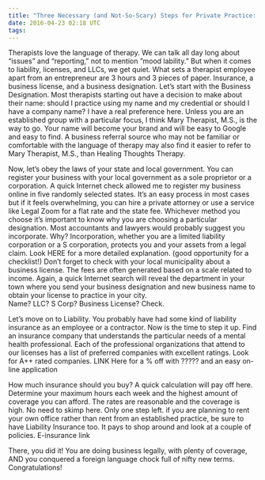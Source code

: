 ```yaml
---
title: "Three Necessary (and Not-So-Scary) Steps for Private Practice: Laws, Liability and LLCs"
date: 2016-04-23 02:18 UTC
tags:
---
```


Therapists love the language of therapy. We can talk all day long about “issues” and “reporting,” not to mention ”mood lability.” But when it comes to liability, licenses, and LLCs, we get quiet.
What sets a therapist employee apart from an entrepreneur are 3 hours and 3 pieces of paper. Insurance, a business license, and a business designation. Let’s start with the Business Designation. Most therapists starting out have a decision to make about their name: should I practice using my name and my credential or should I have a company name? I have a real preference here. Unless you are an established group with a particular focus, I think Mary Therapist, M.S., is the way to go. Your name will become your brand and will be easy to Google and easy to find. A business referral source who may not be familiar or comfortable with the language of therapy may also find it easier to refer to Mary Therapist, M.S., than Healing Thoughts Therapy.

Now, let’s obey the laws of your state and local government. You can register your business with your local government as a sole proprietor or a corporation. A quick Internet check allowed me to register my business online in five randomly selected states. It’s an easy process in most cases but if it feels overwhelming, you can hire a private attorney or use a service like Legal Zoom for a flat rate and the state fee. Whichever method you choose it’s important to know why you are choosing a particular designation. Most accountants and lawyers would probably suggest you incorporate. Why? Incorporation, whether you are a limited liability corporation or a S corporation, protects you and your assets from a legal claim. Look HERE for a more detailed explanation. (good opportunity for a checklist!)  Don’t forget to check with your local municipality about a business license. The fees are often generated based on a scale related to income. Again, a quick Internet search will reveal the department in your town where you send your business designation and new business name to obtain your license to practice in your city.  
Name? LLC? S Corp? Business License? Check. 

Let’s move on to Liability. You probably have had some kind of liability insurance as an employee or a contractor. Now is the time to step it up. Find an insurance company that understands the particular needs of a mental health professional. Each of the professional organizations that attend to our licenses has a list of preferred companies with excellent ratings. Look for A++ rated companies. 
LINK Here for a % off with ????? and an easy on-line application

How much insurance should you buy?
A quick calculation will pay off here. Determine your maximum hours each week and the highest amount of coverage you can afford. The rates are reasonable and the coverage is high. No need to skimp here.
Only one step left. if you are planning to rent your own office rather than rent from an established practice, be sure to have Liability Insurance too. It pays to shop around and look at a couple of policies. E-insurance link

There, you did it! You are doing business legally, with plenty of coverage, AND you conquered a foreign language chock full of nifty new terms. Congratulations!

